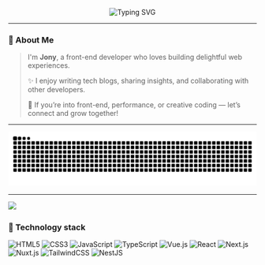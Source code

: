 <!-- Typing SVG 动效 -->
<p align="center">
  <img
    src="https://readme-typing-svg.herokuapp.com?font=Fira+Code&pause=1000&color=F85D7F&width=600&lines=Hi!+I'm+Jony;Front-End+Developer;Open+Source+Contributor;Glad+to+meet+you+here!"
    alt="Typing SVG"
  />
</p>

---

### 👋 About Me

> I'm **Jony**, a front-end developer who loves building delightful web experiences.  
>
> ✨ I enjoy writing tech blogs, sharing insights, and collaborating with other developers.  
>
> 💬 If you’re into front-end, performance, or creative coding — let’s connect and grow together!

---

<!-- Snake Contribution Animation -->
<picture>
  <source media="(prefers-color-scheme: dark)" srcset="https://raw.githubusercontent.com/XXM8311/XXM8311/output/github-contribution-grid-snake-dark.svg">
  <source media="(prefers-color-scheme: light)" srcset="https://raw.githubusercontent.com/XXM8311/XXM8311/output/github-contribution-grid-snake.svg">
  <img alt="GitHub contribution snake animation" src="https://raw.githubusercontent.com/XXM8311/XXM8311/output/github-contribution-grid-snake.svg">
</picture>

---

<img src="https://capsule-render.vercel.app/api?type=waving&color=gradient&height=120&section=footer"/>

<!-- ![JavaScript](https://img.shields.io/badge/-JavaScript-F7DF1E?style=flat-square&logo=javascript&logoColor=white)
![Vue.js](https://img.shields.io/badge/-Vue.js-4FC08D?style=flat-square&logo=vue.js&logoColor=white)
![React](https://img.shields.io/badge/-React-61DAFB?style=flat-square&logo=react&logoColor=white)
![Tailwind CSS](https://img.shields.io/badge/-Tailwind_CSS-38B2AC?style=flat-square&logo=tailwind-css&logoColor=white)
![Next.js](https://img.shields.io/badge/-Next.js-000000?style=flat-square&logo=next.js&logoColor=white)
![Nuxt.js](https://img.shields.io/badge/-Nuxt.js-00DC82?style=flat-square&logo=nuxt.js&logoColor=white)
![NestJS](https://img.shields.io/badge/-NestJS-E0234E?style=flat-square&logo=nestjs&logoColor=white) -->
### 👋 Technology stack

<p align="left">
  <img src="https://cdn.jsdelivr.net/gh/devicons/devicon/icons/html5/html5-original.svg" height="35" alt="HTML5" />
  <img src="https://cdn.jsdelivr.net/gh/devicons/devicon/icons/css3/css3-original.svg" height="35" alt="CSS3" />
  <img src="https://cdn.jsdelivr.net/gh/devicons/devicon/icons/javascript/javascript-original.svg" height="35" alt="JavaScript" />
  <img src="https://cdn.jsdelivr.net/gh/devicons/devicon/icons/typescript/typescript-original.svg" height="35" alt="TypeScript" />
  <img src="https://cdn.jsdelivr.net/gh/devicons/devicon/icons/vuejs/vuejs-original.svg" height="35" alt="Vue.js" />
  <img src="https://cdn.jsdelivr.net/gh/devicons/devicon/icons/react/react-original.svg" height="35" alt="React" />
  <img src="https://cdn.jsdelivr.net/gh/devicons/devicon/icons/nextjs/nextjs-original-wordmark.svg" height="35" alt="Next.js" />
  <img src="https://cdn.jsdelivr.net/gh/devicons/devicon/icons/nuxtjs/nuxtjs-original.svg" height="35" alt="Nuxt.js" />
  <img src="https://cdn.jsdelivr.net/gh/devicons/devicon/icons/tailwindcss/tailwindcss-plain.svg" height="35" alt="TailwindCSS" />
  <img src="https://cdn.jsdelivr.net/gh/devicons/devicon/icons/nestjs/nestjs-plain.svg" height="35" alt="NestJS" />
</p>